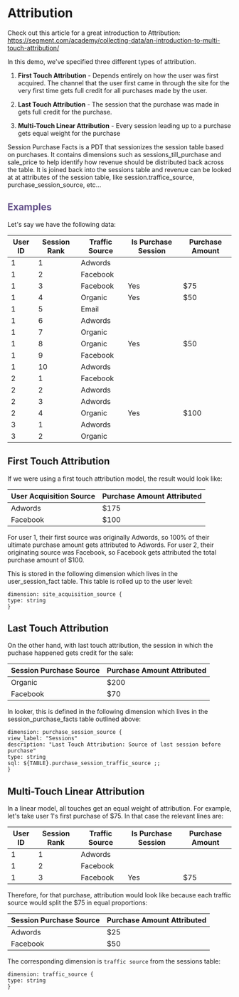 # Attribution

Check out this article for a great introduction to Attribution: https://segment.com/academy/collecting-data/an-introduction-to-multi-touch-attribution/

In this demo, we've specified three different types of attribution.

  1.  __First Touch Attribution__ - Depends entirely on how the user was first acquired. The channel that the user first came in through the site for the very first time gets full credit for all purchases made by the user.

  2.  __Last Touch Attribution__ - The session that the purchase was made in gets full credit for the purchase.

  3.  __Multi-Touch Linear Attribution__ - Every session leading up to a purchase gets equal weight for the purchase


Session Purchase Facts is a PDT that sessionizes the session table based on purchases. It contains dimensions such as sessions_till_purchase and sale_price to help identify how revenue should be distributed back across the table. It is joined back into the sessions table and revenue can be looked at at attributes of the session table, like session.traffice_source, purchase_session_source, etc...


<h2 style="color:rgb(100,81,138)">Examples</h2>
Let's say we have the following data:
<br />

User ID | Session Rank | Traffic Source | Is Purchase Session | Purchase Amount
--------|--------------|----------------|---------------------|----------------
1       | 1            | Adwords        |                     |
1       | 2            | Facebook       |                     |
1       | 3            | Facebook       | Yes                 | $75
1       | 4            | Organic        | Yes                 | $50
1       | 5            | Email          |                     |
1       | 6            | Adwords        |                     |
1       | 7            | Organic        |                     |
1       | 8            | Organic        | Yes                 | $50
1       | 9            | Facebook       |                     |
1       | 10           | Adwords        |                     |
2       | 1            | Facebook       |                     |
2       | 2            | Adwords        |                     |
2       | 3            | Adwords        |                     |
2       | 4            | Organic        | Yes                 | $100
3       | 1            | Adwords        |                     |
3       | 2            | Organic        |                     |

## First Touch Attribution

If we were using a first touch attribution model, the result would look like:

User Acquisition Source | Purchase Amount Attributed
------------------------|---------------------------
Adwords                 | $175
Facebook                | $100

For user 1, their first source was originally Adwords, so 100% of their ultimate purchase amount gets attributed to Adwords.
For user 2, their originating source was Facebook, so Facebook gets attributed the total purchase amount of $100.

This is stored in the following dimension which lives in the user_session_fact table. This table is rolled up to the user level:

```
dimension: site_acquisition_source {
type: string
}
```

## Last Touch Attribution

On the other hand, with last touch attribution, the session in which the puchase happened gets credit for the sale:

Session Purchase Source | Purchase Amount Attributed
------------------------|---------------------------
Organic                 | $200
Facebook                | $70

In looker, this is defined in the following dimension which lives in the session_purchase_facts table outlined above:

```
dimension: purchase_session_source {
view_label: "Sessions"
description: "Last Touch Attribution: Source of last session before purchase"
type: string
sql: ${TABLE}.purchase_session_traffic_source ;;
}

```

## Multi-Touch Linear Attribution

In a linear model, all touches get an equal weight of attribution. For example, let's take user 1's first purchase of $75.  In that case the relevant lines are:

User ID | Session Rank | Traffic Source | Is Purchase Session | Purchase Amount
--------|--------------|----------------|---------------------|----------------
1       | 1            | Adwords        |                     |
1       | 2            | Facebook       |                     |
1       | 3            | Facebook       | Yes                 | $75

Therefore, for that purchase, attribution would look like because each traffic source would split the $75 in equal proportions:

Session Purchase Source | Purchase Amount Attributed
------------------------|---------------------------
Adwords                 | $25
Facebook                | $50

The corresponding dimension is `traffic source` from the sessions table:

```
dimension: traffic_source {
type: string
}
```
